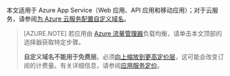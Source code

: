本文适用于 Azure App Service（Web 应用、API 应用和移动应用）；对于云服务，请参阅[为 Azure 云服务配置自定义域名](/documentation/articles/cloud-services-custom-domain-name/)。

> [AZURE.NOTE]  若应用由 [Azure 流量管理器](/home/features/traffic-manager/)负载均衡，请单击本文顶部的选择器获取特定步骤。<p>**自定义域名不能用于免费层**。必须[向上缩放到更高定价层](/documentation/articles/web-sites-scale/)，这可能会改变订阅的计费量。有关详细信息，请参阅[应用服务定价](/pricing/details/app-service/)。

<!---HONumber=Mooncake_0919_2016-->